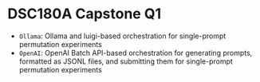 # DSC180A Capstone Q1

- `Ollama`: Ollama and luigi-based orchestration for single-prompt permutation experiments
- `OpenAI`: OpenAI Batch API-based orchestration for generating prompts, formatted as JSONL files, and submitting them for single-prompt permutation experiments